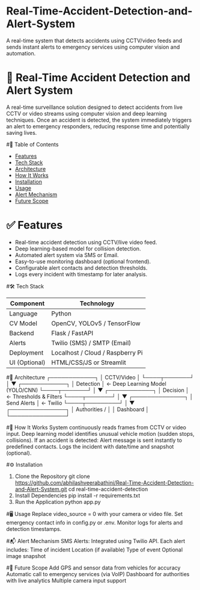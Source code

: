 # Real-Time-Accident-Detection-and-Alert-System
A real-time system that detects accidents using CCTV/video feeds and sends instant alerts to emergency services using computer vision and automation.
# 🚨 Real-Time Accident Detection and Alert System

A real-time surveillance solution designed to detect accidents from live CCTV or video streams using computer vision and deep learning techniques. Once an accident is detected, the system immediately triggers an alert to emergency responders, reducing response time and potentially saving lives.

#📌 Table of Contents

- [Features](#-features)
- [Tech Stack](#-tech-stack)
- [Architecture](#-architecture)
- [How It Works](#-how-it-works)
- [Installation](#-installation)
- [Usage](#-usage)
- [Alert Mechanism](#-alert-mechanism)
- [Future Scope](#-future-scope)


# ✅ Features

- Real-time accident detection using CCTV/live video feed.
- Deep learning-based model for collision detection.
- Automated alert system via SMS or Email.
- Easy-to-use monitoring dashboard (optional frontend).
- Configurable alert contacts and detection thresholds.
- Logs every incident with timestamp for later analysis.



#🛠️ Tech Stack

| Component     | Technology              |
|---------------|--------------------------|
| Language      | Python                   |
| CV Model      | OpenCV, YOLOv5 / TensorFlow |
| Backend       | Flask / FastAPI          |
| Alerts        | Twilio (SMS) / SMTP (Email) |
| Deployment    | Localhost / Cloud / Raspberry Pi |
| UI (Optional) | HTML/CSS/JS or Streamlit |



#🧠 Architecture
┌────────────┐
│ CCTV/Video │
└────┬───────┘
     │
     ▼
┌────────────┐
│  Detection │ ← Deep Learning Model (YOLO/CNN)
└────┬───────┘
     │
     ▼
┌────────────┐
│  Decision  │ ← Thresholds & Filters
└────┬───────┘
     │
     ▼
┌──────────────┐
│ Send Alerts  │ ← Twilio
└────┬─────────┘
     │
     ▼
┌───────────────┐
│ Authorities / │
│ Dashboard     │
└───────────────┘

#🚀 How It Works
System continuously reads frames from CCTV or video input.
Deep learning model identifies unusual vehicle motion (sudden stops, collisions).
If an accident is detected:
Alert message is sent instantly to predefined contacts.
Logs the incident with date/time and snapshot (optional).


#⚙️ Installation
1. Clone the Repository
      git clone https://github.com/abhilashveerabathini/Real-Time-Accident-Detection-and-Alert-System.git
      cd real-time-accident-detection
2. Install Dependencies
      pip install -r requirements.txt
3. Run the Application
      python app.py

#🖥️ Usage
Replace video_source = 0 with your camera or video file.
Set emergency contact info in config.py or .env.
Monitor logs for alerts and detection timestamps.

#📬 Alert Mechanism
SMS Alerts: Integrated using Twilio API.
Each alert includes:
Time of incident
Location (if available)
Type of event
Optional image snapshot

#🔮 Future Scope
Add GPS and sensor data from vehicles for accuracy
Automatic call to emergency services (via VoIP)
Dashboard for authorities with live analytics
Multiple camera input support

